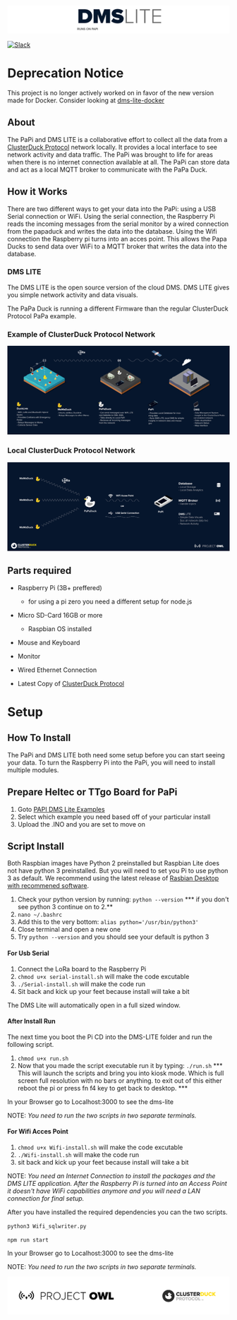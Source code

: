 ![logo](public/images/DMS-LITE.png)

 [![Slack](https://img.shields.io/badge/Join-Slack-blue)](https://www.project-owl.com/slack)

# Deprecation Notice
This project is no longer actively worked on in favor of the new version made for Docker.
Consider looking at [dms-lite-docker](https://github.com/Project-Owl/dms-lite-docker)
 
## About
The PaPi and DMS LITE is a collaborative effort to collect all the data from a [ClusterDuck Protocol](https://github.com/Code-and-Response/ClusterDuck-Protocol) network locally. It provides a local interface to see network activity and data traffic. The PaPi was brought to life for areas when there is no internet connection available at all. The PaPi can store data and act as a local MQTT broker to communicate with the PaPa Duck. 

## How it Works
There are two different ways to get your data into the PaPi: using a USB Serial connection or WiFi. Using the serial connection, the Raspberry Pi reads the incoming messages from the serial monitor by a wired connection from the papaduck and writes the data into the database. Using the Wifi connection the Raspberry pi turns into an acces point. This allows the Papa Ducks to send data over WiFi to a MQTT broker that writes the data into the database.


### DMS LITE
The DMS LITE is the open source version of the cloud DMS. DMS LITE gives you simple network activity and data visuals.

The PaPa Duck is running a different Firmware than the regular ClusterDuck Protocol PaPa example.

### Example of ClusterDuck Protocol Network

![](public/images/CDP-NETWORK-EXPLAIN.jpg)

### Local ClusterDuck Protocol Network

![](public/images/PAPI-EXPLAIN-3.jpg)

## Parts required

- Raspberry Pi (3B+ preffered)
   - for using a pi zero you need a different setup for node.js
- Micro SD-Card 16GB or more
  - Raspbian OS installed
- Mouse and Keyboard
- Monitor
- Wired Ethernet Connection

- Latest Copy of [ClusterDuck Protocol](https://github.com/Code-and-Response/ClusterDuck-Protocol)


# Setup 
## How To Install
The PaPi and DMS LITE both need some setup before you can start seeing your data. To turn the Raspberry Pi into the PaPi, you will need to install multiple modules. 

## Prepare Heltec or TTgo Board for PaPi
1. Goto [PAPI DMS Lite Examples](https://github.com/Call-for-Code/ClusterDuck-Protocol/tree/master/examples/6.PaPi-DMS-Lite-Examples "DMS PAPI Examples")
2. Select which example you need based off of your particular install
3. Upload the .INO and you are set to move on 

## Script Install 
Both Raspbian images have Python 2 preinstalled but Raspbian Lite does not have python 3 preinstalled. But you will need to set you Pi to use python 3 as default. We recommend using the latest release of [Rasbian Desktop with recommened software](https://www.raspberrypi.org/downloads/raspberry-pi-os/).

1. Check your python version by running: `python --version`
  *** if you don't see python 3 continue on to 2.**
2. `nano ~/.bashrc` 
3. Add this to the very bottom: `alias python='/usr/bin/python3'`
4. Close terminal and open a new one
5. Try `python --version` and you should see your default is python 3

#### For Usb Serial 
1. Connect the LoRa board to the Raspberry Pi
2. `chmod u+x serial-install.sh` will make the code excutable 
3. `./Serial-install.sh` will make the code run 
4. Sit back and kick up your feet because install will take a bit

The DMS Lite will automatically open in a full sized window.

#### After Install Run
The next time you boot the Pi CD into the DMS-LITE folder and run the following script.
1. `chmod u+x run.sh`
2. Now that you made the script executable run it by typing: `./run.sh`
*** This will launch the scripts and bring you into kiosk mode. Which is full screen full resolution with no bars or anything. to exit out of this either reboot the pi or press fn f4 key to get back to desktop. ***

In your Browser go to Localhost:3000 to see the dms-lite

NOTE: *You need to run the two scripts in two separate terminals.*

#### For Wifi Acces Point 
1. `chmod u+x Wifi-install.sh` will make the code excutable 
2. `./Wifi-install.sh` will make the code run 
3. sit back and kick up your feet because install will take a bit

NOTE: *You need an Internet Connection to install the packages and the DMS LITE application. After the Raspberry Pi is turned into an Access Point it doesn't have WiFi capabilities anymore and you will need a LAN connection for final setup.*

After you have installed the required dependencies you can the two scripts.

`python3 Wifi_sqlwriter.py`

`npm run start`

In your Browser go to Localhost:3000 to see the dms-lite

NOTE: *You need to run the two scripts in two separate terminals.*








![logo](public/images/footer.png)
